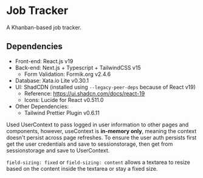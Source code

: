 
# Job Tracker

A Khanban-based job tracker.


## Dependencies

- Front-end: React.js v19
- Back-end: Next.js + Typescript + TailwindCSS v15
    - Form Validation: Formik.org v2.4.6
- Database: Xata.io Lite v0.30.1
- UI: ShadCDN (installed using `--legacy-peer-deps` because of React v19)
    - Reference: https://ui.shadcn.com/docs/react-19
    - Icons: Lucide for React v0.511.0
- Other Dependencies:
    - Tailwind Prettier Plugin v0.6.11

Used UserContext to pass logged in user information to other pages and components, however, useContext is **in-memory only**, meaning the context doesn't persist across page refreshes. To ensure the user auth persists first get the user credentials and save to sessionstorage, then get from sessionstorage and save to UserContext.

`field-sizing: fixed` or `field-sizing: content` allows a textarea to resize based on the content inside the textarea or stay a fixed size.